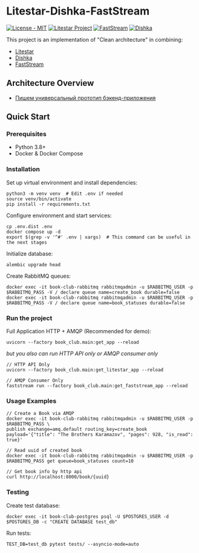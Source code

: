 # Litestar-Dishka-FastStream

[![License - MIT](https://img.shields.io/badge/license-MIT-202235.svg?logo=python&labelColor=202235&color=edb641&logoColor=edb641)](https://spdx.org/licenses/) 
[![Litestar Project](https://img.shields.io/badge/Litestar%20Org-%E2%AD%90%20Litestar-202235.svg?logo=python&labelColor=202235&color=edb641&logoColor=edb641)](https://github.com/litestar-org/litestar)
[![FastStream](https://camo.githubusercontent.com/4bbf0095f52083ac1b693fdab68466f859b674aeef4bcb5c92fb0c087812dfc0/68747470733a2f2f696d672e736869656c64732e696f2f656e64706f696e743f75726c3d68747470732533412532462532467261772e67697468756275736572636f6e74656e742e636f6d25324661673261692532466661737473747265616d2532466d61696e253246646f6373253246646f6373253246617373657473253246696d67253246736869656c642e6a736f6e)](https://faststream.airt.ai/)
[![Dishka](https://img.shields.io/badge/Dishka-1.4.2+-green)](https://github.com/reagento/dishka)

This project is an implementation of "Clean architecture" in combining:
- [Litestar](https://github.com/litestar-org/litestar)
- [Dishka](https://github.com/reagento/dishka)
- [FastStream](https://github.com/reagento/dishka)

## Architecture Overview

- [Пишем универсальный прототип бэкенд-приложения](https://habr.com/ru/companies/pt/articles/820171/)

## Quick Start

### Prerequisites
- Python 3.8+
- Docker & Docker Compose

### Installation

Set up virtual environment and install dependencies:
```shell
python3 -m venv venv  # Edit .env if needed
source venv/bin/activate
pip install -r requirements.txt 
```

Configure environment and start services:
```shell
cp .env.dist .env
docker compose up -d
export $(grep -v '^#' .env | xargs)  # This command can be useful in the next stages
```

Initialize database:
```shell
alembic upgrade head
```

Create RabbitMQ queues:
```shell
docker exec -it book-club-rabbitmq rabbitmqadmin -u $RABBITMQ_USER -p $RABBITMQ_PASS -V / declare queue name=create_book durable=false
docker exec -it book-club-rabbitmq rabbitmqadmin -u $RABBITMQ_USER -p $RABBITMQ_PASS -V / declare queue name=book_statuses durable=false
```

### Run the project

Full Application HTTP + AMQP (Recommended for demo):
```shell
uvicorn --factory book_club.main:get_app --reload
```
_but you also can run HTTP API only or AMQP consumer only_

```shell
// HTTP API Only
uvicorn --factory book_club.main:get_litestar_app --reload

// AMQP Consumer Only
faststream run --factory book_club.main:get_faststream_app --reload
```

### Usage Examples 

```shell
// Create a Book via AMQP
docker exec -it book-club-rabbitmq rabbitmqadmin -u $RABBITMQ_USER -p $RABBITMQ_PASS \
publish exchange=amq.default routing_key=create_book payload='{"title": "The Brothers Karamazov", "pages": 928, "is_read": true}'

// Read uuid of created book
docker exec -it book-club-rabbitmq rabbitmqadmin -u $RABBITMQ_USER -p $RABBITMQ_PASS get queue=book_statuses count=10

// Get book info by http api
curl http://localhost:8000/book/{uuid}
```

### Testing

Create test database:
```shell
docker exec -it book-club-postgres psql -U $POSTGRES_USER -d $POSTGRES_DB -c "CREATE DATABASE test_db"
```

Run tests:
```shell
TEST_DB=test_db pytest tests/ --asyncio-mode=auto
```
